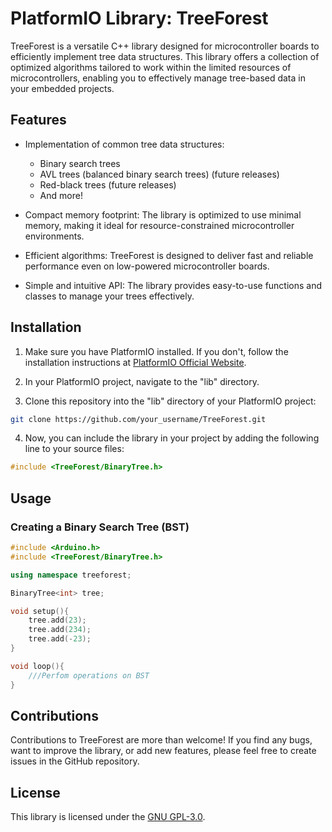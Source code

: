 # PlatformIO Library: TreeForest

TreeForest is a versatile C++ library designed for microcontroller boards to efficiently implement tree data structures. This library offers a collection of optimized algorithms tailored to work within the limited resources of microcontrollers, enabling you to effectively manage tree-based data in your embedded projects.

## Features

- Implementation of common tree data structures:
  - Binary search trees
  - AVL trees (balanced binary search trees) (future releases)
  - Red-black trees (future releases)
  - And more!

- Compact memory footprint: The library is optimized to use minimal memory, making it ideal for resource-constrained microcontroller environments.

- Efficient algorithms: TreeForest is designed to deliver fast and reliable performance even on low-powered microcontroller boards.

- Simple and intuitive API: The library provides easy-to-use functions and classes to manage your trees effectively.

## Installation

1. Make sure you have PlatformIO installed. If you don't, follow the installation instructions at [PlatformIO Official Website](https://platformio.org/install).

2. In your PlatformIO project, navigate to the "lib" directory.

3. Clone this repository into the "lib" directory of your PlatformIO project:

```bash
git clone https://github.com/your_username/TreeForest.git
```

4. Now, you can include the library in your project by adding the following line to your source files:
```c++
#include <TreeForest/BinaryTree.h>
```

## Usage
### Creating a Binary Search Tree (BST)
```c++
#include <Arduino.h>
#include <TreeForest/BinaryTree.h>

using namespace treeforest;

BinaryTree<int> tree;

void setup(){
    tree.add(23);
    tree.add(234);
    tree.add(-23);
}

void loop(){
    ///Perfom operations on BST
}
```

## Contributions
Contributions to TreeForest are more than welcome! If you find any bugs, want to improve the library, or add new features, please feel free to create issues in the GitHub repository.

## License
This library is licensed under the [GNU GPL-3.0](https://opensource.org/license/gpl-3-0/).
